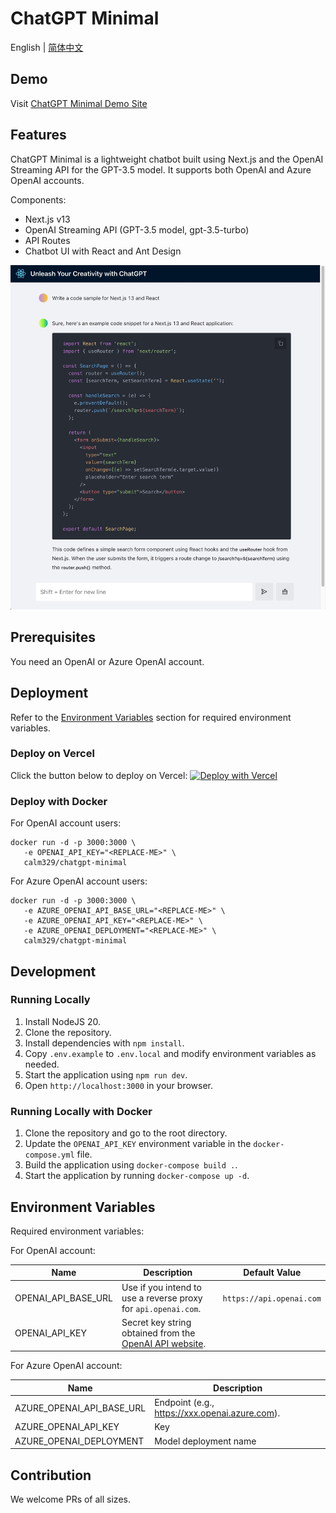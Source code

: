# ChatGPT Minimal

English | [简体中文](./README.zh-CN.md)

## Demo

Visit [ChatGPT Minimal Demo Site](https://chatgpt-minimal-five.vercel.app/)

## Features

ChatGPT Minimal is a lightweight chatbot built using Next.js and the OpenAI Streaming API for the GPT-3.5 model. It supports both OpenAI and Azure OpenAI accounts.

Components:

- Next.js v13
- OpenAI Streaming API (GPT-3.5 model, gpt-3.5-turbo)
- API Routes
- Chatbot UI with React and Ant Design

![demo](./docs/images/demo.jpg)

## Prerequisites

You need an OpenAI or Azure OpenAI account.

## Deployment

Refer to the [Environment Variables](#environment-variables) section for required environment variables.

### Deploy on Vercel

Click the button below to deploy on Vercel:
[![Deploy with Vercel](https://vercel.com/button)](https://vercel.com/new/clone?repository-url=https%3A%2F%2Fgithub.com%2Fcalm329%2Fchatgpt-minimal&project-name=chatgpt-minimal&framework=nextjs&repository-name=chatgpt-minimal)

### Deploy with Docker

For OpenAI account users:

```
docker run -d -p 3000:3000 \
   -e OPENAI_API_KEY="<REPLACE-ME>" \
   calm329/chatgpt-minimal
```

For Azure OpenAI account users:

```
docker run -d -p 3000:3000 \
   -e AZURE_OPENAI_API_BASE_URL="<REPLACE-ME>" \
   -e AZURE_OPENAI_API_KEY="<REPLACE-ME>" \
   -e AZURE_OPENAI_DEPLOYMENT="<REPLACE-ME>" \
   calm329/chatgpt-minimal
```

## Development

### Running Locally

1. Install NodeJS 20.
2. Clone the repository.
3. Install dependencies with `npm install`.
4. Copy `.env.example` to `.env.local` and modify environment variables as needed.
5. Start the application using `npm run dev`.
6. Open `http://localhost:3000` in your browser.

### Running Locally with Docker

1. Clone the repository and go to the root directory.
2. Update the `OPENAI_API_KEY` environment variable in the `docker-compose.yml` file.
3. Build the application using `docker-compose build .`.
4. Start the application by running `docker-compose up -d`.

## Environment Variables

Required environment variables:

For OpenAI account:

| Name                | Description                                                                                             | Default Value            |
| ------------------- | ------------------------------------------------------------------------------------------------------- | ------------------------ |
| OPENAI_API_BASE_URL | Use if you intend to use a reverse proxy for `api.openai.com`.                                          | `https://api.openai.com` |
| OPENAI_API_KEY      | Secret key string obtained from the [OpenAI API website](https://platform.openai.com/account/api-keys). |

For Azure OpenAI account:

| Name                      | Description                                    |
| ------------------------- | ---------------------------------------------- |
| AZURE_OPENAI_API_BASE_URL | Endpoint (e.g., https://xxx.openai.azure.com). |
| AZURE_OPENAI_API_KEY      | Key                                            |
| AZURE_OPENAI_DEPLOYMENT   | Model deployment name                          |

## Contribution

We welcome PRs of all sizes.
